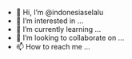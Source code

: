- 👋 Hi, I’m @indonesiaselalu
- 👀 I’m interested in ...
- 🌱 I’m currently learning ...
- 💞️ I’m looking to collaborate on ...
- 📫 How to reach me ...

<!---
indonesiaselalu/indonesiaselalu is a ✨ special ✨ repository because its `README.md` (this file) appears on your GitHub profile.
You can click the Preview link to take a look at your changes.
--->
